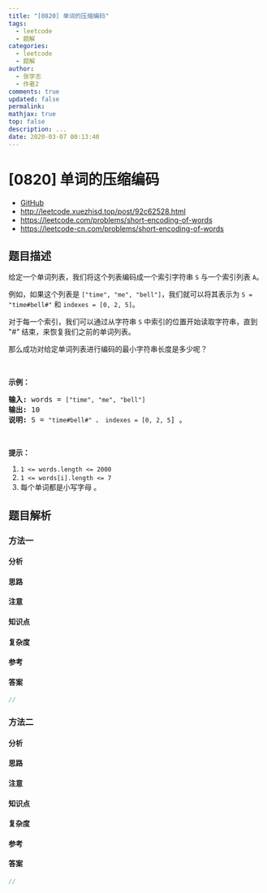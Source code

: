 ```yaml
---
title: "[0820] 单词的压缩编码"
tags:
  - leetcode
  - 题解
categories:
  - leetcode
  - 题解
author:
  - 张学志
  - 作者2
comments: true
updated: false
permalink:
mathjax: true
top: false
description: ...
date: 2020-03-07 00:13:40
---
```



# [0820] 单词的压缩编码
* [GitHub](https://github.com/algoboy101/LeetCodeCrowdsource/tree/master/_posts/QA/%5B0820%5D%20%E5%8D%95%E8%AF%8D%E7%9A%84%E5%8E%8B%E7%BC%A9%E7%BC%96%E7%A0%81.md)
* http://leetcode.xuezhisd.top/post/92c62528.html
* https://leetcode.com/problems/short-encoding-of-words
* https://leetcode-cn.com/problems/short-encoding-of-words


## 题目描述

<p>给定一个单词列表，我们将这个列表编码成一个索引字符串&nbsp;<code>S</code>&nbsp;与一个索引列表 <code>A</code>。</p>

<p>例如，如果这个列表是 <code>[&quot;time&quot;, &quot;me&quot;, &quot;bell&quot;]</code>，我们就可以将其表示为 <code>S = &quot;time#bell#&quot;</code> 和 <code>indexes = [0, 2, 5]</code>。</p>

<p>对于每一个索引，我们可以通过从字符串 <code>S</code>&nbsp;中索引的位置开始读取字符串，直到 &quot;#&quot; 结束，来恢复我们之前的单词列表。</p>

<p>那么成功对给定单词列表进行编码的最小字符串长度是多少呢？</p>

<p>&nbsp;</p>

<p><strong>示例：</strong></p>

<pre><strong>输入:</strong> words = <code>[&quot;time&quot;, &quot;me&quot;, &quot;bell&quot;]</code>
<strong>输出:</strong> 10
<strong>说明:</strong> S = <code>&quot;time#bell#&quot; ， indexes = [0, 2, 5</code>] 。
</pre>

<p>&nbsp;</p>

<p><strong>提示：</strong></p>

<ol>
	<li><code>1 &lt;= words.length&nbsp;&lt;= 2000</code></li>
	<li><code>1 &lt;=&nbsp;words[i].length&nbsp;&lt;= 7</code></li>
	<li>每个单词都是小写字母 。</li>
</ol>



## 题目解析


### 方法一

#### 分析

#### 思路

#### 注意

#### 知识点

#### 复杂度

#### 参考

#### 答案

```cpp
//
```


### 方法二

#### 分析

#### 思路

#### 注意

#### 知识点

#### 复杂度

#### 参考

#### 答案

```cpp
//
```


